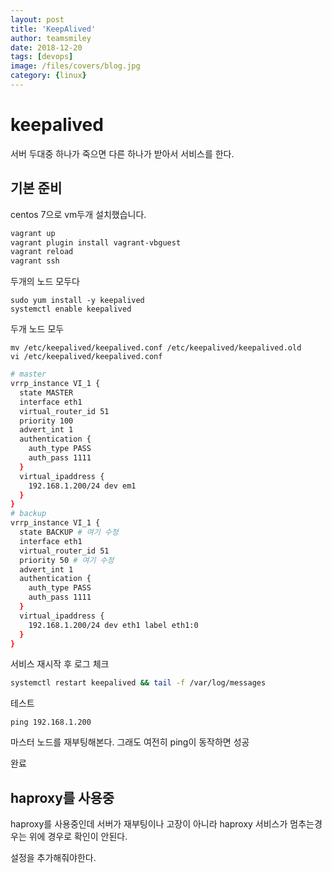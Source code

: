 ```yaml
---
layout: post
title: 'KeepAlived' 
author: teamsmiley
date: 2018-12-20
tags: [devops]
image: /files/covers/blog.jpg
category: {linux}
---
```


# keepalived 

서버 두대중 하나가 죽으면 다른 하나가 받아서 서비스를 한다.

## 기본 준비

centos 7으로 vm두개 설치했습니다. 

```bash
vagrant up
vagrant plugin install vagrant-vbguest
vagrant reload
vagrant ssh
```
두개의 노드 모두다 

```
sudo yum install -y keepalived
systemctl enable keepalived
```

두개 노드 모두
```
mv /etc/keepalived/keepalived.conf /etc/keepalived/keepalived.old
vi /etc/keepalived/keepalived.conf
```

```bash
# master
vrrp_instance VI_1 {
  state MASTER
  interface eth1
  virtual_router_id 51
  priority 100
  advert_int 1
  authentication {
    auth_type PASS
    auth_pass 1111
  }
  virtual_ipaddress {
    192.168.1.200/24 dev em1
  }
}
# backup
vrrp_instance VI_1 {
  state BACKUP # 여기 수정
  interface eth1
  virtual_router_id 51
  priority 50 # 여기 수정
  advert_int 1
  authentication {
    auth_type PASS
    auth_pass 1111
  }
  virtual_ipaddress {
    192.168.1.200/24 dev eth1 label eth1:0
  }
}
```

서비스 재시작 후 로그 체크 
```bash
systemctl restart keepalived && tail -f /var/log/messages
```

테스트 
```
ping 192.168.1.200
```

마스터 노드를 재부팅해본다. 그래도 여전히 ping이 동작하면 성공

완료 


## haproxy를 사용중

haproxy를 사용중인데 서버가 재부팅이나 고장이 아니라 haproxy 서비스가 멈추는경우는 위에 경우로 확인이 안된다. 

설정을 추가해줘야한다.








